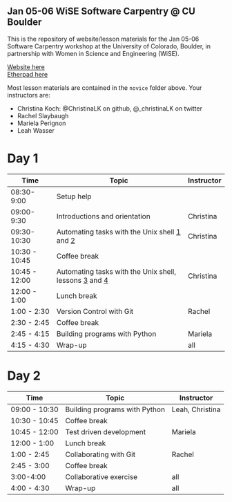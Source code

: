 Jan 05-06 WiSE Software Carpentry @ CU Boulder
----------------------

This is the repository of website/lesson materials for the Jan 05-06 Software 
Carpentry workshop at the University of Colorado, Boulder, in partnership with 
Women in Science and Engineering (WiSE).  

[Website here](http://christinalk.github.io/2015-01-05-wise-cuboulder)  
[Etherpad here]()

Most lesson materials are contained in the `novice` folder above.  Your instructors are:
* Christina Koch: @ChristinaLK on github, @_christinaLK on twitter
* Rachel Slaybaugh
* Mariela Perignon
* Leah Wasser 

Day 1
=======
| Time         | Topic                                   | Instructor   |
| ------------ | --------------------------------------- |--------------|
|08:30-9:00	| Setup help	|   |
|09:00-9:30	| Introductions and orientation		| Christina |
|09:30-10:30	| Automating tasks with the Unix shell [1](http://www.software-carpentry.org/v5/novice/shell/01-filedir.html) and [2](http://www.software-carpentry.org/v5/novice/shell/02-create.html) | Christina |
|10:30 - 10:45	| Coffee break |   |
|10:45 - 12:00	| Automating tasks with the Unix shell, lessons [3](http://www.software-carpentry.org/v5/novice/shell/03-pipefilter.html) and [4](http://www.software-carpentry.org/v5/novice/shell/05-script.html) | Christina |
|12:00 - 1:00	| Lunch break |   |
|1:00 - 2:30	| Version Control with Git | Rachel |
|2:30 - 2:45	| Coffee break |   |
|2:45 - 4:15	| Building programs with Python | Mariela |
|4:15 - 4:30	| Wrap-up  | all |

Day 2
========
| Time         | Topic                                   | Instructor   |
| ------------ | --------------------------------------- |--------------|
| 09:00 - 10:30	| Building programs with Python 	| Leah, Christina  |
| 10:30 - 10:45	| Coffee break 	|   |
| 10:45 - 12:00	| Test driven development 	| Mariela  |
| 12:00 - 1:00	| Lunch break 	|   |
| 1:00 - 2:45	| Collaborating with Git 	| Rachel |
| 2:45 - 3:00	| Coffee break 	|   |
| 3:00-4:00	| Collaborative exercise 	| all |
| 4:00 - 4:30	| Wrap-up 	| all |
